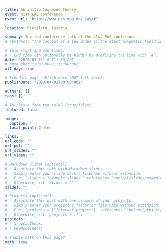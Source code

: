 ```yaml
---
title: Ab initio few-mode theory
event: 41st EAS conference
event_url: "https://www.pks.mpg.de/~eas/#"

location: Rietzlern, Austria

summary: Invited conference talk at the 41st EAS conference
# abstract: "The concept of a few modes of the electromagnetic field interacting with matter is a paradigm inthe field of light-matter interactions. For example, the single mode Jaynes-Cummings model and itsmany generalisations, such as the many-body Dicke model, have been indispensable tools in studying open light-matter quantum dynamics. In particular in cavity and circuit  QED,  where  stronglight-matter coupling is routinely achieved in experiment, such models have been tremendously suc-cessful.  Recently, however, various experimental platforms have emerged where multi-mode effects,complex environments and the openness of the system constitute an essential part of the physics.Consequently, the applicability of few-mode models has been debated in these extreme regimes oflight-matter interaction. In this talk, I will present ”ab initio few-mode theory”,  which allows toinclude new physics into few-mode models without abandoning their conceptual and computationalsimplicity. I will outline practical implications for various fields featuring extreme light-matter in-teractions,  including  multi-mode  strong  coupling  and  ultra-strong  coupling  physics  as  well  as  theemerging platform of nuclear many-body cavity QED and X-ray quantum optics."

# Talk start and end times.
#   End time can optionally be hidden by prefixing the line with `#`.
date: "2020-01-29" # T11:50:00Z
# date_end: "2030-06-01T15:00:00Z"
all_day: true

# Schedule page publish date (NOT talk date).
publishDate: "2020-04-01T00:00:00Z"

authors: []
tags: []

# Is this a featured talk? (true/false)
featured: false

image:
  caption: ''
  focal_point: Center

links:
url_code: ""
url_pdf: ""
url_slides: ""
url_video: ""

# Markdown Slides (optional).
#   Associate this talk with Markdown slides.
#   Simply enter your slide deck's filename without extension.
#   E.g. `slides = "example-slides"` references `content/slides/example-slides.md`.
#   Otherwise, set `slides = ""`.
slides: ""

# Projects (optional).
#   Associate this post with one or more of your projects.
#   Simply enter your project's folder or file name without extension.
#   E.g. `projects = ["internal-project"]` references `content/project/deep-learning/index.md`.
#   Otherwise, set `projects = []`.
projects:
# - XrayCavTheory
# - FewModeTheory

# Enable math on this page?
math: true
---
```


<!-- {{% alert note %}}
Click on the **Slides** button above to view the built-in slides feature.
{{% /alert %}}

Slides can be added in a few ways:

- **Create** slides using Academic's [*Slides*](https://sourcethemes.com/academic/docs/managing-content/#create-slides) feature and link using `slides` parameter in the front matter of the talk file
- **Upload** an existing slide deck to `static/` and link using `url_slides` parameter in the front matter of the talk file
- **Embed** your slides (e.g. Google Slides) or presentation video on this page using [shortcodes](https://sourcethemes.com/academic/docs/writing-markdown-latex/).

Further talk details can easily be added to this page using *Markdown* and $\rm \LaTeX$ math code. -->
